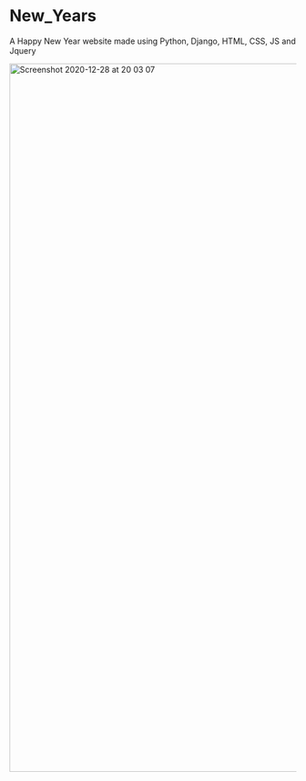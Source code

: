 # New_Years

A Happy New Year website made using Python, Django, HTML, CSS, JS and Jquery


<img width="1245" alt="Screenshot 2020-12-28 at 20 03 07" src="https://user-images.githubusercontent.com/67547010/103240396-2d373d80-4948-11eb-9cc7-34190cbfd310.png">
